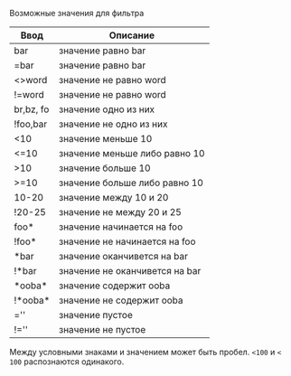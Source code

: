 
Возможные значения для фильтра

Ввод      | Описание
--------- | -------------
bar       | значение равно bar
=bar      | значение равно bar
<>word    | значение не равно word
!=word    | значение не равно word
br,bz, fo | значение одно из них
!foo,bar  | значение не одно из них
<10       | значение меньше 10
<=10      | значение меньше либо равно 10
\>10      | значение больше 10
\>=10     | значение больше либо равно 10
10-20     | значение между 10 и 20
!20-25    | значение не между 20 и 25
foo\*     | значение начинается на foo
!foo\*    | значение не начинается на foo
\*bar     | значение оканчивется на bar
!\*bar    | значение не оканчивется на bar
\*ooba\*  | значение содержит ooba
!\*ooba\* | значение не содержит ooba
=''       | значение пустое
!=''      | значение не пустое

Между условными знаками и значением может быть пробел. `<100` и `< 100` распознаются одинакого.
